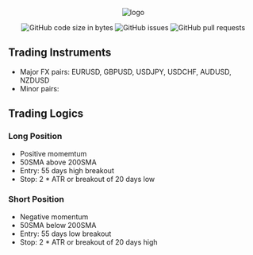 <div align="center">

  ![logo](https://github.com/eshinhw/fx-trend-following-system/assets/41933169/4a2062ec-8c58-4ada-9db2-437b7256d8c6)

</div>

<div align="center">

  ![GitHub code size in bytes](https://img.shields.io/github/languages/code-size/eshinhw/oanda-trading-system)
  ![GitHub issues](https://img.shields.io/github/issues/eshinhw/oanda-trading-system)
  ![GitHub pull requests](https://img.shields.io/github/issues-pr/eshinhw/oanda-trading-system)
  
</div>

## Trading Instruments

- Major FX pairs: EURUSD, GBPUSD, USDJPY, USDCHF, AUDUSD, NZDUSD
- Minor pairs:

## Trading Logics

### Long Position

- Positive momemtum
- 50SMA above 200SMA
- Entry: 55 days high breakout
- Stop: 2 * ATR or breakout of 20 days low

### Short Position

- Negative momentum
- 50SMA below 200SMA
- Entry: 55 days low breakout
- Stop: 2 * ATR or breakout of 20 days high
